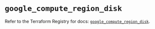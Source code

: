 # `google_compute_region_disk`

Refer to the Terraform Registry for docs: [`google_compute_region_disk`](https://registry.terraform.io/providers/hashicorp/google/6.35.0/docs/resources/compute_region_disk).
